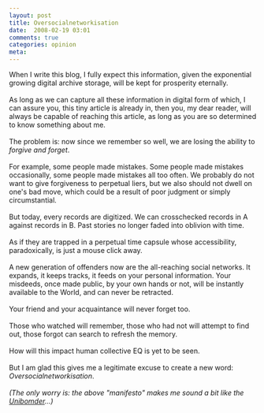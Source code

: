 ```yaml
---
layout: post
title: Oversocialnetworkisation
date:  2008-02-19 03:01
comments: true
categories: opinion
meta: 
---
```

When I write this blog, I fully expect this information, given the exponential growing digital archive storage, will be kept for prosperity eternally.<br /><br />As long as we can capture all these information in digital form of which, I can assure you, this tiny article is already in, then you, my dear reader, will always be capable of reaching this article, as long as you are so determined to know something about me.<br /><br />The problem is: now since we remember so well, we are losing the ability to <span style="font-style: italic;">forgive and forget</span>.<br /><br />For example, some people made mistakes. Some people made mistakes occasionally, some people made mistakes all too often. We probably do not want to give forgiveness to perpetual liers, but we also should not dwell on one's bad move, which could be a result of poor judgment or simply circumstantial.<br /><br />But today, every records are digitized. We can crosschecked records in A against records in B. Past stories no longer faded into oblivion with time.<br /><br />As if they are trapped in a perpetual time capsule whose accessibility,  paradoxically, is just a mouse click away.<br /><br />A new generation of offenders now are the all-reaching social networks. It expands, it keeps tracks, it feeds on your personal information. Your misdeeds, once made public, by your own hands or not, will be instantly available to the World, and can never be retracted.<br /><br />Your friend and your acquaintance will  never forget too.<br /><br />Those who watched will remember, those who had not will attempt to find out, those forgot can search to refresh the memory.<br /><br />How will this impact human collective EQ is yet to be seen.<br /><br />But I am glad this gives me a legitimate excuse to create a new word: <span style="font-style: italic;">Oversocialnetworkisation</span>.<br /><br /><span style="font-style: italic;">(The only worry is: the above "manifesto" makes me sound a bit like the </span><a style="font-style: italic;" href="http://en.wikipedia.org/wiki/Theodore_Kaczynski">Unibomder</a><span style="font-style: italic;">...)<br /><br /></span>
